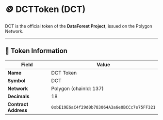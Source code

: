 # 🪙 DCTToken (DCT)

DCT is the official token of the **DataForest Project**, issued on the Polygon Network.

---

## 📄 Token Information
| Field | Value |
|-------|-------|
| **Name** | DCT Token |
| **Symbol** | DCT |
| **Network** | Polygon (chainId: 137) |
| **Decimals** | 18 |
| **Contract Address** | `0xbE19E6aC4f29d0b783064A3a6e0BCCc7e75FF321`|
